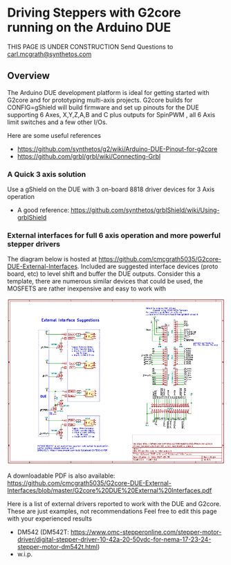 # Driving Steppers with G2core running on the Arduino DUE

THIS PAGE IS UNDER CONSTRUCTION
Send Questions to carl.mcgrath@synthetos.com
## Overview
The Arduino DUE development platform is ideal for getting started with G2core and for prototyping multi-axis projects.
G2core builds for CONFIG=gShield will build firmware and set up pinouts for the DUE supporting 6 Axes, X,Y,Z,A,B and C plus outputs for SpinPWM , all 6 Axis limit switches and a few other I/Os. 

Here are some useful references
* https://github.com/synthetos/g2/wiki/Arduino-DUE-Pinout-for-g2core
* https://github.com/grbl/grbl/wiki/Connecting-Grbl

### A Quick 3 axis solution
Use a gShield on the DUE with 3 on-board 8818 driver devices for 3 Axis operation
* A good reference: https://github.com/synthetos/grblShield/wiki/Using-grblShield
### External interfaces for full 6 axis operation and more powerful stepper drivers
The diagram below is hosted at https://github.com/cmcgrath5035/G2core-DUE-External-Interfaces.
Included are suggested interface devices (proto board, etc) to level shift and buffer the DUE outputs.
Consider this a template, there are numerous similar devices that could be used, the MOSFETS are rather inexpensive and easy to work with

![Schematic Page](https://github.com/cmcgrath5035/G2core-DUE-External-Interfaces/blob/master/G2core%20DUE%20External%20Interfaces.png)

A downloadable PDF is also available: https://github.com/cmcgrath5035/G2core-DUE-External-Interfaces/blob/master/G2core%20DUE%20External%20Interfaces.pdf

Here is a list of external drivers reported to work with the DUE and G2core.
These are just examples, not recommendations
Feel free to edit this page with your experienced results
* DM542 (DM542T: https://www.omc-stepperonline.com/stepper-motor-driver/digital-stepper-driver-10-42a-20-50vdc-for-nema-17-23-24-stepper-motor-dm542t.html)
* w.i.p.